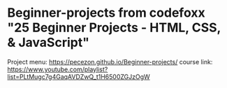 # Beginner-projects from codefoxx "25 Beginner Projects - HTML, CSS, & JavaScript"

Project menu: https://pecezon.github.io/Beginner-projects/
course link: https://www.youtube.com/playlist?list=PLtMugc7g4GaqAVDZwQ_t1H6500ZGJzOgW
